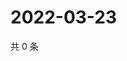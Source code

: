 # 2022-03-23

共 0 条

<!-- BEGIN WEIBO -->
<!-- 最后更新时间 Wed Mar 23 2022 06:12:41 GMT+0800 (China Standard Time) -->

<!-- END WEIBO -->
